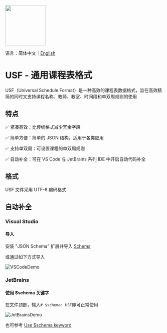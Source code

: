 <image src="https://github.com/user-attachments/assets/563db63c-954f-4d47-839e-c475d88ab7fc" height="128"/>

语言：简体中文｜<a href="./README_en.md">English</a>

# USF - 通用课程表格式

USF（Universal Schedule Format）是一种高效的课程表数据格式，旨在高效精简的同时又支持课程名称、教师、教室、时间段和单双周规则的使用

## 特点

✅ 紧凑高效：比传统格式减少冗余字段

✅ 简单方便：简单的 JSON 结构，适用于各类应用

✅ 支持单双周：可设置课程的单双周规则

✅ 自动补全：可在 VS Code 与 JetBrains 系列 IDE 中开启自动代码补全

## 格式
USF 文件采用 UTF-8 编码格式

## 自动补全
### Visual Studio
#### 导入
安装 "JSON Schema" 扩展并导入 [Schema](https://raw.githubusercontent.com/USF-org/USF/refs/heads/main/usf.schema.json)

或通过如下方式导入

![VSCodeDemo](https://github.com/user-attachments/assets/5df5f3e5-a471-439b-8690-5ef8b74a7c5e)

### JetBrains
#### 使用 $schema 关键字
在文件顶部，输入`# $schema: USF`即可正常使用

![JetBrainsDemo](https://github.com/user-attachments/assets/3e831b42-3e03-403c-a100-d87605e03393)


也可参考 [Use $schema keyword](https://www.jetbrains.com/help/idea/yaml.html#use-schema-keyword)
